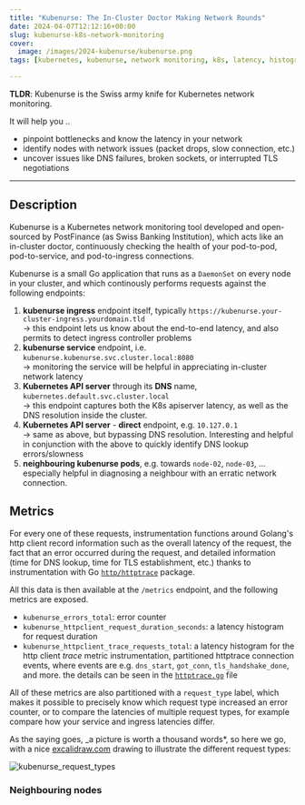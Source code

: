 ```yaml
---
title: "Kubenurse: The In-Cluster Doctor Making Network Rounds"
date: 2024-04-07T12:12:16+00:00
slug: kubenurse-k8s-network-monitoring
cover:
  image: /images/2024-kubenurse/kubenurse.png
tags: [kubernetes, kubenurse, network monitoring, k8s, latency, histogram, CNI]

---
```


**TLDR**: Kubenurse is the Swiss army knife for Kubernetes network monitoring.

It will help you ..

* pinpoint bottlenecks and know the latency in your network
* identify nodes with network issues (packet drops, slow connection, etc.)
* uncover issues like DNS failures, broken sockets, or interrupted TLS
  negotiations

---

## Description

Kubenurse is a Kubernetes network monitoring tool developed and open-sourced by
PostFinance (as Swiss Banking Institution), which acts like an in-cluster
doctor, continuously checking the health of your pod-to-pod, pod-to-service,
and pod-to-ingress connections.

Kubenurse is a small Go application that runs as a `DaemonSet` on every node in
your cluster, and which continously performs requests against the following
endpoints:

1. **kubenurse ingress** endpoint itself, typically
   `https://kubenurse.your-cluster-ingress.yourdomain.tld` \
   &rarr; this endpoint lets us know about the end-to-end latency, and also
   permits to detect ingress controller problems
1. **kubenurse service** endpoint, i.e. `kubenurse.kubenurse.svc.cluster.local:8080` \
   &rarr; monitoring the service will be helpful in appreciating in-cluster
   network latency
1. **Kubernetes API server** through its **DNS** name,
   `kubernetes.default.svc.cluster.local` \
   &rarr; this endpoint captures both the K8s apiserver latency, as well as the
   DNS resolution inside the cluster.
1. **Kubernetes API server** - **direct** endpoint, e.g. `10.127.0.1` \
   &rarr; same as above, but bypassing DNS resolution. Interesting and helpful
   in conjunction with the above to quickly identify DNS lookup errors/slowness
1. **neighbouring kubenurse pods**, e.g. towards `node-02`, `node-03`, ... \
   especially helpful in diagnosing a neighbour with an erratic network
   connection.

## Metrics

For every one of these requests, instrumentation functions around Golang's http
client record information such as the overall latency of the request, the fact
that an error occurred during the request, and detailed information (time for
DNS lookup, time for TLS establishment, etc.) thanks to instrumentation with
Go [`http/httptrace`](https://pkg.go.dev/net/http/httptrace) package.

All this data is then available at the `/metrics` endpoint, and the following
metrics are exposed.

* `kubenurse_errors_total`: error counter
* `kubenurse_httpclient_request_duration_seconds`:  a latency histogram for request duration
* `kubenurse_httpclient_trace_requests_total`: a latency histogram for the http
  client _trace_ metric instrumentation, partitioned httptrace connection
  events, where events are e.g. `dns_start`, `got_conn`, `tls_handshake_done`,
  and more. the details can be seen in the
  [`httptrace.go`](https://github.com/postfinance/kubenurse/blob/52767fbb280b65c06ac926dac49dd874e9ec4aee/internal/servicecheck/httptrace.go#L73)
  file

All of these metrics are also partitioned with a `request_type` label, which
makes it possible to precisely know which request type increased an error
counter, or to compare the latencies of multiple request types, for example
compare how your service and ingress latencies differ.

As the saying goes, _a picture is worth a thousand words*, so here we go, with a nice [excalidraw.com](https://excalidraw.com/) drawing to illustrate the different request types:

![kubenurse_request_types](/images/2024-kubenurse/kubenurse.png)

### Neighbouring nodes
